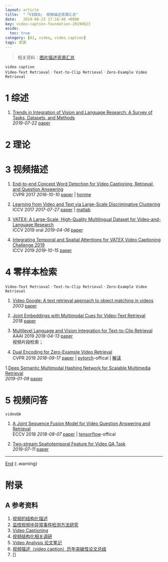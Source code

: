 ```yaml
---
layout: article
title:  "「VIDEO」 视频描述资源汇总"
date:   2019-08-23 17:16:40 +0800
key: video-caption-foundation-20190823
aside:
  toc: true
category: [AI, video, video_caption]
tags: 资源
---
```

<span id='head'></span>
>相关资料：[图片描述资源汇总](/ai/cv/vqa/2019/06/12/foundation.html)     

<!--more-->
`video caption`    
`Video-Text Retrieval` · `Text-to-Clip Retrieval` · `Zero-Example Video Retrieval`      

# 1 综述
1. [Trends in Integration of Vision and Language Research: A Survey of Tasks, Datasets, and Methods](http://cn.arxiv.org/abs/1907.09358)    
*2019-07-22* [paper](https://arxiv.org/abs/1907.09358)    

# 2 理论

# 3 视频描述
1. [End-to-end Concept Word Detection for Video Captioning, Retrieval, and Question Answering](http://cn.arxiv.org/abs/1610.02947)     
CVPR 2017 *2016-10-10* [paper](https://arxiv.org/abs/1610.02947) | [honme](https://yj-yu.github.io/home/)        

1. [Learning from Video and Text via Large-Scale Discriminative Clustering](http://cn.arxiv.org/abs/1707.09074)    
ICCV 2017 *2017-07-27* [paper](https://arxiv.org/abs/1707.09074) | [matlab](https://github.com/antoine77340/iccv17learning)        

1. [VATEX: A Large-Scale, High-Quality Multilingual Dataset for Video-and-Language Research](http://cn.arxiv.org/abs/1904.03493)    
ICCV 2019 oral *2019-04-06* [paper](https://arxiv.org/abs/1904.03493)     

1. [Integrating Temporal and Spatial Attentions for VATEX Video Captioning Challenge 2019](https://arxiv.org/abs/1910.06737)     
ICCV 2019 *2019-10-15* [paper](https://arxiv.org/abs/1910.06737)     

# 4 零样本检索
`Video-Text Retrieval` · `Text-to-Clip Retrieval` · `Zero-Example Video Retrieval`      

1. [Video Google: A text retrieval approach to object matching in videos](http://www.robots.ox.ac.uk/~vgg/publications/papers/sivic03.pdf)     
*2003* [paper](http://www.robots.ox.ac.uk/~vgg/publications/papers/sivic03.pdf)      

1. [Joint Embeddings with Multimodal Cues for Video-Text Retrieval](https://vcg.ece.ucr.edu/sites/g/files/rcwecm2661/files/2019-03/IJMIR_Camera_Ready.pdf)     
*2018* [paper](https://vcg.ece.ucr.edu/sites/g/files/rcwecm2661/files/2019-03/IJMIR_Camera_Ready.pdf)    

1. [Multilevel Language and Vision Integration for Text-to-Clip Retrieval](http://cn.arxiv.org/abs/1804.05113)    
AAAI 2019 *2018-04-13* [paper](https://arxiv.org/abs/1804.05113)    
视频片段检索；   

1. [Dual Encoding for Zero-Example Video Retrieval](http://cn.arxiv.org/abs/1809.06181)    
CVPR 2019 *2018-09-17* [paper](https://arxiv.org/abs/1809.06181) | [pytorch](https://github.com/danieljf24/dual_encoding)-offical | [解读](/ai/video/video_retrieval/paper_reading/2019/06/23/Dual-Encoding-for-Zero-Example-Video-Retrieval-reading.html)    

1.[Deep Semantic Multimodal Hashing Network for Scalable Multimedia Retrieval](http://cn.arxiv.org/abs/1901.02662)     
*2019-01-09* [paper](https://arxiv.org/abs/1901.02662)    


# 5 视频问答
`videoQA`     

1. [A Joint Sequence Fusion Model for Video Question Answering and Retrieval](http://cn.arxiv.org/abs/1808.02559)    
ECCV 2018 *2018-08-07* [paper](https://arxiv.org/abs/1808.02559) | [tensorflow](https://github.com/yj-yu/lsmdc)-offical        

1. [Two-stream Spatiotemporal Feature for Video QA Task](http://cn.arxiv.org/abs/1907.05006)   
*2019-07-11* [paper](https://arxiv.org/abs/1907.05006)   


-------------------  
[End](#head)
{:.warning}  


# 附录
## A 参考资料
1. [视频的结构化描述](https://blog.csdn.net/vblittleboy/article/details/7798530)    
1. [监控视频中异常事件检测方法研究](https://zhuanlan.zhihu.com/p/47152875)    
1. [Video Captioning](https://www.cnblogs.com/vincentqliu/p/7806832.html)    
1. [视频结构化相关调研](https://www.cnblogs.com/vincentqliu/p/7806821.html)    
1. [Video Analysis 论文笔记](https://zhuanlan.zhihu.com/wzmsltw)    
1. [视频描述（video caption）历年突破性论文总结](https://blog.csdn.net/sinat_35177634/article/details/88568491)    
1. []
